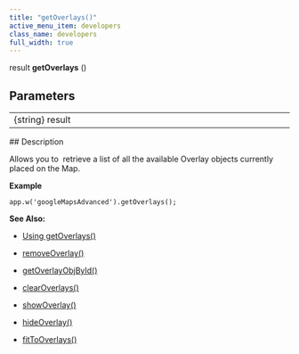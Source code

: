 ```yaml
---
title: "getOverlays()"
active_menu_item: developers
class_name: developers
full_width: true
---
```



result **getOverlays** ()

## Parameters

<table>
<tr>
<td width="169">
{string} result

</td>
<td width="17">
</td>
<td width="694">
</td>
</tr>
</table>
## Description

Allows you to  retrieve a list of all the available Overlay objects currently placed on the Map.

**Example**

    app.w('googleMapsAdvanced').getOverlays();
   

**See Also:**

 - [Using getOverlays()](../../../../product-guide/advanced-important-widgets/google-v3-maps-widget/working-with-overlays/using-getoverlays)

 - [removeOverlay()](removeoverlay.htm)

 - [getOverlayObjById()](getoverlayobjbyidid.htm)

 - [clearOverlays()](clearoverlays.htm)

 - [showOverlay()](showoverlayid.htm)

 - [hideOverlay()](hideoverlay.htm)

 - [fitToOverlays()](fittooverlays.htm)

